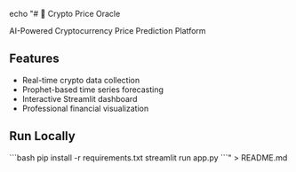 echo "# 🚀 Crypto Price Oracle

AI-Powered Cryptocurrency Price Prediction Platform

## Features
- Real-time crypto data collection
- Prophet-based time series forecasting  
- Interactive Streamlit dashboard
- Professional financial visualization

## Run Locally
\`\`\`bash
pip install -r requirements.txt
streamlit run app.py
\`\`\`" > README.md